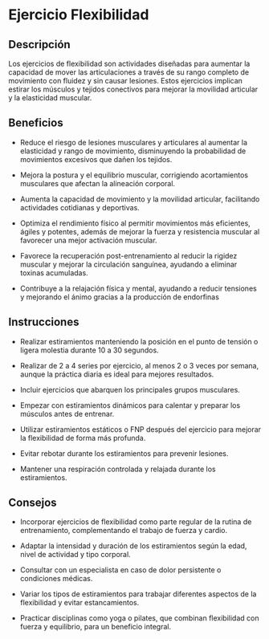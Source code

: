 # Ejercicio Flexibilidad

## Descripción
Los ejercicios de flexibilidad son actividades diseñadas para aumentar la capacidad de mover las articulaciones a través de su rango completo de movimiento con fluidez y sin causar lesiones. Estos ejercicios implican estirar los músculos y tejidos conectivos para mejorar la movilidad articular y la elasticidad muscular.

## Beneficios
* Reduce el riesgo de lesiones musculares y articulares al aumentar la elasticidad y rango de movimiento, disminuyendo la probabilidad de movimientos excesivos que dañen los tejidos.

* Mejora la postura y el equilibrio muscular, corrigiendo acortamientos musculares que afectan la alineación corporal.

* Aumenta la capacidad de movimiento y la movilidad articular, facilitando actividades cotidianas y deportivas.

* Optimiza el rendimiento físico al permitir movimientos más eficientes, ágiles y potentes, además de mejorar la fuerza y resistencia muscular al favorecer una mejor activación muscular.

* Favorece la recuperación post-entrenamiento al reducir la rigidez muscular y mejorar la circulación sanguínea, ayudando a eliminar toxinas acumuladas.

* Contribuye a la relajación física y mental, ayudando a reducir tensiones y mejorando el ánimo gracias a la producción de endorfinas

## Instrucciones

* Realizar estiramientos manteniendo la posición en el punto de tensión o ligera molestia durante 10 a 30 segundos.

* Realizar de 2 a 4 series por ejercicio, al menos 2 o 3 veces por semana, aunque la práctica diaria es ideal para mejores resultados.

* Incluir ejercicios que abarquen los principales grupos musculares.

* Empezar con estiramientos dinámicos para calentar y preparar los músculos antes de entrenar.

* Utilizar estiramientos estáticos o FNP después del ejercicio para mejorar la flexibilidad de forma más profunda.

* Evitar rebotar durante los estiramientos para prevenir lesiones.

* Mantener una respiración controlada y relajada durante los estiramientos.

## Consejos

* Incorporar ejercicios de flexibilidad como parte regular de la rutina de entrenamiento, complementando el trabajo de fuerza y cardio.

* Adaptar la intensidad y duración de los estiramientos según la edad, nivel de actividad y tipo corporal.

* Consultar con un especialista en caso de dolor persistente o condiciones médicas.

* Variar los tipos de estiramientos para trabajar diferentes aspectos de la flexibilidad y evitar estancamientos.

* Practicar disciplinas como yoga o pilates, que combinan flexibilidad con fuerza y equilibrio, para un beneficio integral.